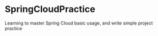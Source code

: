 # SpringCloudPractice
Learning to master Spring Cloud basic usage, and write simple project practice
